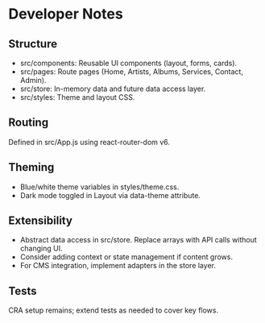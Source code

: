 # Developer Notes

## Structure

- src/components: Reusable UI components (layout, forms, cards).
- src/pages: Route pages (Home, Artists, Albums, Services, Contact, Admin).
- src/store: In-memory data and future data access layer.
- src/styles: Theme and layout CSS.

## Routing

Defined in src/App.js using react-router-dom v6.

## Theming

- Blue/white theme variables in styles/theme.css.
- Dark mode toggled in Layout via data-theme attribute.

## Extensibility

- Abstract data access in src/store. Replace arrays with API calls without changing UI.
- Consider adding context or state management if content grows.
- For CMS integration, implement adapters in the store layer.

## Tests

CRA setup remains; extend tests as needed to cover key flows.

